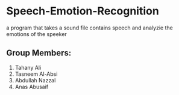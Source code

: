 # Speech-Emotion-Recognition

a program that takes a sound file contains speech and analyzie the emotions of the speeker

## Group Members:

1. Tahany Ali
2. Tasneem Al-Absi
3. Abdullah Nazzal
4. Anas Abusaif

